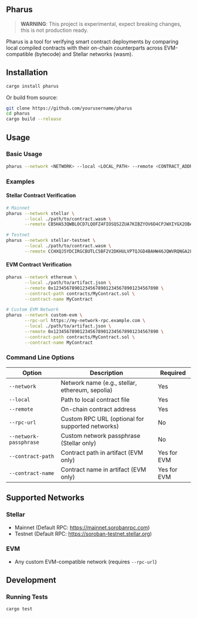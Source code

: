 ## Pharus
 
> **WARNING**: This project is experimental, expect breaking changes, this is not production ready.

Pharus is a tool for verifying smart contract deployments by comparing local compiled contracts with their on-chain counterparts across EVM-compatible (bytecode) and Stellar networks (wasm).

## Installation

```bash
cargo install pharus
```

Or build from source:

```bash
git clone https://github.com/yourusername/pharus
cd pharus
cargo build --release
```

## Usage

### Basic Usage

```bash
pharus --network <NETWORK> --local <LOCAL_PATH> --remote <CONTRACT_ADDRESS>
```

### Examples

#### Stellar Contract Verification
```bash
# Mainnet
pharus --network stellar \
       --local ./path/to/contract.wasm \
       --remote CB5HA53QWBLOCD7LQOFZ4FIOSQS2ZUA7KIBZYOV6D4CPJWXIYGX2OBAC

# Testnet
pharus --network stellar-testnet \
       --local ./path/to/contract.wasm \
       --remote CCHXQJ5YDCIRGCBUTLC5BF2V2DKHULVPTQJGD4BAHW46JQWVRQNGA2LU
```

#### EVM Contract Verification
```bash
pharus --network ethereum \
       --local ./path/to/artifact.json \
       --remote 0x1234567890123456789012345678901234567890 \
       --contract-path contracts/MyContract.sol \
       --contract-name MyContract

# Custom EVM Network
pharus --network custom-evm \
       --rpc-url https://my-network-rpc.example.com \
       --local ./path/to/artifact.json \
       --remote 0x1234567890123456789012345678901234567890 \
       --contract-path contracts/MyContract.sol \
       --contract-name MyContract
```

### Command Line Options

| Option | Description | Required |
|--------|-------------|----------|
| `--network` | Network name (e.g., stellar, ethereum, sepolia) | Yes |
| `--local` | Path to local contract file | Yes |
| `--remote` | On-chain contract address | Yes |
| `--rpc-url` | Custom RPC URL (optional for supported networks) | No |
| `--network-passphrase` | Custom network passphrase (Stellar only) | No |
| `--contract-path` | Contract path in artifact (EVM only) | Yes for EVM |
| `--contract-name` | Contract name in artifact (EVM only) | Yes for EVM |

## Supported Networks

### Stellar
- Mainnet (Default RPC: https://mainnet.sorobanrpc.com)
- Testnet (Default RPC: https://soroban-testnet.stellar.org)

### EVM
- Any custom EVM-compatible network (requires `--rpc-url`)

## Development

### Running Tests

```bash
cargo test
```
